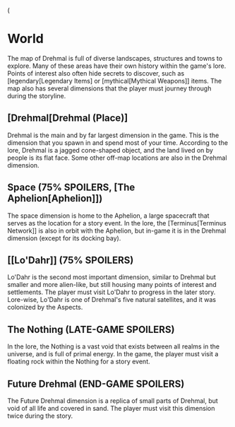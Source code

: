 (

# World

The map of Drehmal is full of diverse landscapes, structures and towns to explore. Many of these areas have their own history within the game's lore. Points of interest also often hide secrets to discover, such as [legendary[Legendary Items] or [mythical[Mythical Weapons]] items. The map also has several dimensions that the player must journey through during the storyline.

## [Drehmal[Drehmal (Place)]

Drehmal is the main and by far largest dimension in the game. This is the dimension that you spawn in and spend most of your time. According to the lore, Drehmal is a jagged cone-shaped object, and the land lived on by people is its flat face. Some other off-map locations are also in the Drehmal dimension.

## Space (75% SPOILERS, [The Aphelion[Aphelion]])

The space dimension is home to the Aphelion, a large spacecraft that serves as the location for a story event. In the lore, the [Terminus[Terminus Network]] is also in orbit with the Aphelion, but in-game it is in the Drehmal dimension (except for its docking bay).

## [[Lo'Dahr]] (75% SPOILERS)

Lo'Dahr is the second most important dimension, similar to Drehmal but smaller and more alien-like, but still housing many points of interest and settlements. The player must visit Lo'Dahr to progress in the later story. Lore-wise, Lo'Dahr is one of Drehmal's five natural satellites, and it was colonized by the Aspects.

## The Nothing (LATE-GAME SPOILERS)

In the lore, the Nothing is a vast void that exists between all realms in the universe, and is full of primal energy. In the game, the player must visit a floating rock within the Nothing for a story event.

## Future Drehmal (END-GAME SPOILERS)

The Future Drehmal dimension is a replica of small parts of Drehmal, but void of all life and covered in sand. The player must visit this dimension twice during the story.
